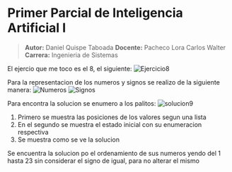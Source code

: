 
# Primer Parcial de Inteligencia Artificial I
> __Autor:__ Daniel Quispe Taboada
> __Docente:__ Pacheco Lora Carlos Walter
> __Carrera:__ Ingenieria de Sistemas

El ejercio que me toco es el 8, el siguiente:
![Ejercicio8](/QuispeTaboadaDaniel_1P/1Parcial.jpg)

Para la representacion de los numeros y signos se realizo de la siguiente manera:
![Numeros](/QuispeTaboadaDaniel_1P/numeros.png)
![Signos](/QuispeTaboadaDaniel_1P/signos.png)

Para encontra la solucion se enumero a los palitos:
![solucion9](/QuispeTaboadaDaniel_1P/solucion9.png)
1. Primero se muestra las posiciones de los valores segun una lista
2. En el segundo se muestra el estado inicial con su enumeracion respectiva
3. Se muestra como se ve la solucion

Se encuentra la solucion po el ordenamiento de sus numeros yendo del 1 hasta 23 sin considerar el signo de igual, para no alterar el mismo
<!--
##Solucion 5 - 2 = 3
initial_state = [[3, "V"], [2, "c"], [1, "c"], [4, "c"], [5, "V"], [6, "c"], [18, "V"],[8, "V"], [9, "c"],[10, "c"], [11, "V"], [12, "c"], [13, "c"], [14, "c"], [15, "V"], [16, "c"],[17, "c"], [7, "c"], [19, "c"], [20, "c"], [21, "V"], [22, "c"], [23, "c"],]`
`olution_state = [[1, "c"], [2, "c"], [3, "V"], [4, "c"], [5, "V"], [6, "c"], [7, "c"],[8, "V"], [9, "c"],[10, "c"], [11, "V"], [12, "c"], [13, "c"], [14, "c"], [15, "V"], [16, "c"],[17, "c"], [18, "V"], [19, "c"], [20, "c"], [21, "V"], [22, "c"], [23, "c"],]
-->